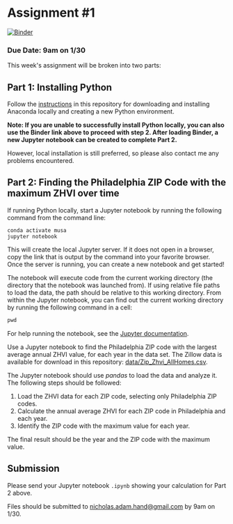 # Assignment #1

[![Binder](https://mybinder.org/badge_logo.svg)](https://mybinder.org/v2/gh/MUSA-620-Spring-2019/assignment-1/master)

### Due Date: 9am on 1/30

This week's assignment will be broken into two parts:

## Part 1: Installing Python

Follow the [instructions](getting-python.md) in this repository for downloading and installing Anaconda locally and creating a new Python environment.

**Note: If you are unable to successfully install Python locally, you can also use the Binder link above to proceed with step 2.
After loading Binder, a new Jupyter notebook can be created to complete Part 2.**

However, local installation is still preferred, so please also contact me any problems encountered.

## Part 2: Finding the Philadelphia ZIP Code with the maximum ZHVI over time

If running Python locally, start a Jupyter notebook by running the following command
from the command line:

```
conda activate musa
jupyter notebook
```

This will create the local Jupyter server. If it does not open in a browser, copy the link that is output by the command into your favorite browser. Once the server is running, you can create a new notebook and get started!

The notebook will execute code from the current working directory (the directory that the notebook was launched from). If using relative file paths to load the data, the path should be relative to this working directory. From within the Jupyter notebook, you can find out the current working directory by running the following command in a cell:

```python
pwd
```

For help running the notebook, see the [Jupyter documentation](https://jupyter.readthedocs.io/en/latest/running.html#running).

Use a Jupyter notebook to find the Philadelphia ZIP code with the largest average annual ZHVI value, for each year in the data set. The Zillow data is available for download in this repository: [data/Zip_Zhvi_AllHomes.csv](data/Zip_Zhvi_AllHomes.csv).

The Jupyter notebook should use _pandas_ to load the data and analyze it. The following steps should be followed:

1. Load the ZHVI data for each ZIP code, selecting only Philadelphia ZIP codes.
1. Calculate the annual average ZHVI for each ZIP code in Philadelphia and each year.
1. Identify the ZIP code with the maximum value for each year.

The final result should be the year and the ZIP code with the maximum value.

## Submission

Please send your Jupyter notebook `.ipynb` showing
your calculation for Part 2 above.

Files should be submitted to nicholas.adam.hand@gmail.com by 9am on 1/30.
